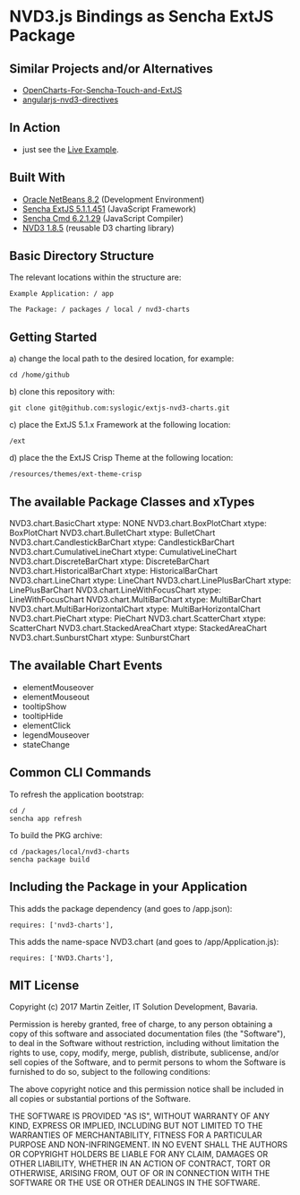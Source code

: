 # NVD3.js Bindings as Sencha ExtJS Package

## Similar Projects and/or Alternatives
* [OpenCharts-For-Sencha-Touch-and-ExtJS](https://github.com/woodenconsulting/OpenCharts-For-Sencha-Touch-and-ExtJS)
* [angularjs-nvd3-directives](https://github.com/angularjs-nvd3-directives/angularjs-nvd3-directives)


## In Action
* just see the [Live Example](http://nvd3.randomized.eu).

## Built With
* [Oracle NetBeans 8.2](http://www.oracle.com/technetwork/developer-tools/netbeans/index.html) (Development Environment)
* [Sencha ExtJS 5.1.1.451](https://docs.sencha.com/extjs/5.1.1/index.html) (JavaScript Framework)
* [Sencha Cmd 6.2.1.29](https://docs.sencha.com/cmd/index.html) (JavaScript Compiler)
* [NVD3 1.8.5](https://github.com/novus/nvd3) (reusable D3 charting library)

## Basic Directory Structure

The relevant locations within the structure are:

    Example Application: / app

    The Package: / packages / local / nvd3-charts

## Getting Started

a) change the local path to the desired location, for example:
    
    cd /home/github

b) clone this repository with:

    git clone git@github.com:syslogic/extjs-nvd3-charts.git

c) place the ExtJS 5.1.x Framework at the following location:

    /ext

d) place the the ExtJS Crisp Theme at the following location:

    /resources/themes/ext-theme-crisp

## The available Package Classes and xTypes

NVD3.chart.BasicChart              xtype: NONE
NVD3.chart.BoxPlotChart            xtype: BoxPlotChart
NVD3.chart.BulletChart             xtype: BulletChart
NVD3.chart.CandlestickBarChart     xtype: CandlestickBarChart
NVD3.chart.CumulativeLineChart     xtype: CumulativeLineChart
NVD3.chart.DiscreteBarChart        xtype: DiscreteBarChart
NVD3.chart.HistoricalBarChart      xtype: HistoricalBarChart
NVD3.chart.LineChart               xtype: LineChart
NVD3.chart.LinePlusBarChart        xtype: LinePlusBarChart
NVD3.chart.LineWithFocusChart      xtype: LineWithFocusChart
NVD3.chart.MultiBarChart           xtype: MultiBarChart
NVD3.chart.MultiBarHorizontalChart xtype: MultiBarHorizontalChart
NVD3.chart.PieChart                xtype: PieChart
NVD3.chart.ScatterChart            xtype: ScatterChart
NVD3.chart.StackedAreaChart        xtype: StackedAreaChart
NVD3.chart.SunburstChart           xtype: SunburstChart

## The available Chart Events

* elementMouseover
* elementMouseout
* tooltipShow
* tooltipHide
* elementClick
* legendMouseover
* stateChange

## Common CLI Commands

To refresh the application bootstrap:

    cd /
    sencha app refresh

To build the PKG archive:

    cd /packages/local/nvd3-charts
    sencha package build

## Including the Package in your Application

This adds the package dependency (and goes to /app.json):

    requires: ['nvd3-charts'],

This adds the name-space NVD3.chart (and goes to /app/Application.js):

    requires: ['NVD3.Charts'],

## MIT License

Copyright (c) 2017 Martin Zeitler, IT Solution Development, Bavaria.

Permission is hereby granted, free of charge, to any person obtaining a copy
of this software and associated documentation files (the "Software"), to deal
in the Software without restriction, including without limitation the rights
to use, copy, modify, merge, publish, distribute, sublicense, and/or sell
copies of the Software, and to permit persons to whom the Software is
furnished to do so, subject to the following conditions:

The above copyright notice and this permission notice shall be included in all
copies or substantial portions of the Software.

THE SOFTWARE IS PROVIDED "AS IS", WITHOUT WARRANTY OF ANY KIND, EXPRESS OR
IMPLIED, INCLUDING BUT NOT LIMITED TO THE WARRANTIES OF MERCHANTABILITY,
FITNESS FOR A PARTICULAR PURPOSE AND NON-INFRINGEMENT. IN NO EVENT SHALL THE
AUTHORS OR COPYRIGHT HOLDERS BE LIABLE FOR ANY CLAIM, DAMAGES OR OTHER
LIABILITY, WHETHER IN AN ACTION OF CONTRACT, TORT OR OTHERWISE, ARISING FROM,
OUT OF OR IN CONNECTION WITH THE SOFTWARE OR THE USE OR OTHER DEALINGS IN THE
SOFTWARE.
